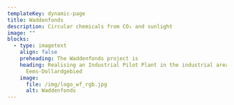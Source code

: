 ```yaml
---
templateKey: dynamic-page
title: Waddenfonds
description: Circular chemicals from CO₂ and sunlight
image: ""
blocks:
  - type: imagetext
    align: false
    preheading: The Waddenfonds project is
    heading: Realising an Industrial Pilot Plant in the industrial area
      Eems-Dollardgebied
    image:
      file: /img/logo_wf_rgb.jpg
      alt: Waddenfonds
---
```

